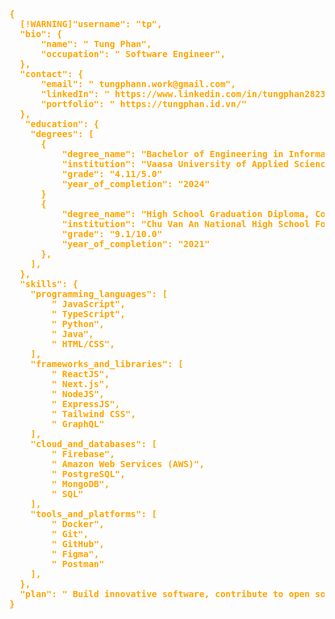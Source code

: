<pre style="color: orange;"><b>
{
  [!WARNING]"username": "<span style='color: orange;'>tp</span>",
  "bio": {
      "name": "<span style='color: orange;'> <b>Tung Phan</b></span>",
      "occupation": "<span style='color: orange;'> <b>Software Engineer</b></span>",
  },
  "contact": {
      "email": "<span style='color: orange;'> <b>tungphann.work@gmail.com</b></span>",
      "linkedIn": "<span style='color: orange;'> <b>https://www.linkedin.com/in/tungphan2823/</b></span>",
      "portfolio": "<span style='color: orange;'> <b>https://tungphan.id.vn/</b></span>"
  },
   "education": {
    "degrees": [
      {
          "degree_name": "<b>Bachelor of Engineering in Information Technology, Software Engineering Major</b>",
          "institution": "<b>Vaasa University of Applied Sciences</b>",
          "grade": "<b>4.11/5.0</b>"
          "year_of_completion": "<b>2024</b>"
      }
      {
          "degree_name": "<b>High School Graduation Diploma, Computer Sciences</b>",
          "institution": "<b>Chu Van An National High School For The Gifted</b>",
          "grade": "<b>9.1/10.0</b>"
          "year_of_completion": "<b>2021</b>"
      },
    ],
  },
  "skills": {
    "programming_languages": [
        "<span style='color: orange;'> <b>JavaScript</b></span>",
        "<span style='color: orange;'> <b>TypeScript</b></span>",
        "<span style='color: orange;'> <b>Python</b></span>",
        "<span style='color: orange;'> <b>Java</b></span>",
        "<span style='color: orange;'> <b>HTML/CSS</b></span>",
    ],
    "frameworks_and_libraries": [
        "<span style='color: orange;'> <b>ReactJS</b></span>",
        "<span style='color: orange;'> <b>Next.js</b></span>",
        "<span style='color: orange;'> <b>NodeJS</b></span>",
        "<span style='color: orange;'> <b>ExpressJS</b></span>",
        "<span style='color: orange;'> <b>Tailwind CSS</b></span>",
        "<span style='color: orange;'> <b>GraphQL</b></span>"
    ],
    "cloud_and_databases": [
        "<span style='color: orange;'> <b>Firebase</b></span>",
        "<span style='color: orange;'> <b>Amazon Web Services (AWS)</b></span>",
        "<span style='color: orange;'> <b>PostgreSQL</b></span>",
        "<span style='color: orange;'> <b>MongoDB</b></span>",
        "<span style='color: orange;'> <b>SQL</b></span>"
    ],
    "tools_and_platforms": [
        "<span style='color: orange;'> <b>Docker</b></span>",
        "<span style='color: orange;'> <b>Git</b></span>",
        "<span style='color: orange;'> <b>GitHub</b></span>",
        "<span style='color: orange;'> <b>Figma</b></span>",
        "<span style='color: orange;'> <b>Postman</b></span>"
    ],
  },
  "plan": "<span style='color: orange;'> Build innovative software, contribute to open source, and stay updated on emerging technologies.</span>"
}
</b>
</pre>
